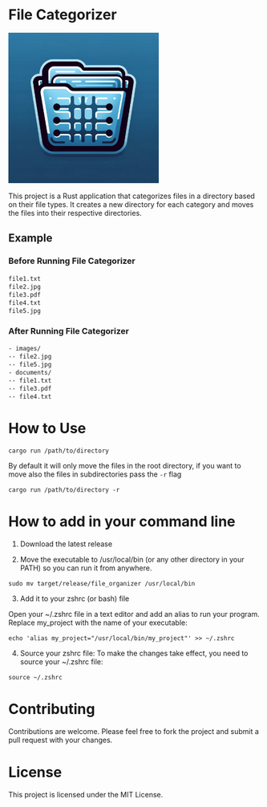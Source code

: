 # File Categorizer

<img src="./logo.webp" alt="File Organizer Logo" width="300" height="300">

This project is a Rust application that categorizes files in a directory based on their file types. It creates a new directory for each category and moves the files into their respective directories.

## Example

### Before Running File Categorizer

```
file1.txt
file2.jpg
file3.pdf
file4.txt
file5.jpg
```

### After Running File Categorizer

```
- images/
-- file2.jpg
-- file5.jpg
- documents/
-- file1.txt
-- file3.pdf
-- file4.txt
```

# How to Use

```
cargo run /path/to/directory
```

By default it will only move the files in the root directory, if you want to move also the files in subdirectories pass the `-r` flag

```
cargo run /path/to/directory -r
```

# How to add in your command line

1. Download the latest release

2. Move the executable to /usr/local/bin (or any other directory in your PATH) so you can run it from anywhere.

```
sudo mv target/release/file_organizer /usr/local/bin
```

3. Add it to your zshrc (or bash) file

Open your ~/.zshrc file in a text editor and add an alias to run your program. Replace my_project with the name of your executable:

```
echo 'alias my_project="/usr/local/bin/my_project"' >> ~/.zshrc
```

4. Source your zshrc file: To make the changes take effect, you need to source your ~/.zshrc file:

```
source ~/.zshrc
```

# Contributing

Contributions are welcome. Please feel free to fork the project and submit a pull request with your changes.

# License

This project is licensed under the MIT License.
